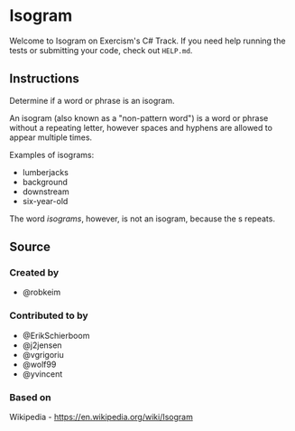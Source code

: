 # Isogram

Welcome to Isogram on Exercism's C# Track.
If you need help running the tests or submitting your code, check out `HELP.md`.

## Instructions

Determine if a word or phrase is an isogram.

An isogram (also known as a "non-pattern word") is a word or phrase without a repeating letter, however spaces and hyphens are allowed to appear multiple times.

Examples of isograms:

- lumberjacks
- background
- downstream
- six-year-old

The word *isograms*, however, is not an isogram, because the s repeats.

## Source

### Created by

- @robkeim

### Contributed to by

- @ErikSchierboom
- @j2jensen
- @vgrigoriu
- @wolf99
- @yvincent

### Based on

Wikipedia - https://en.wikipedia.org/wiki/Isogram